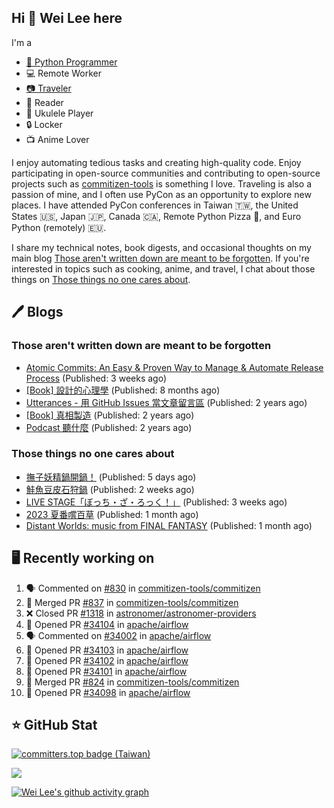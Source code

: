 ## Hi 👋 Wei Lee here

I'm a

* [🐍 Python Programmer](https://pycon-note.wei-lee.me/)
* 💻 Remote Worker
* [📷 Traveler](https://travlog.wei-lee.me/)
* 📖 Reader
* 🎵 Ukulele Player
* 🔒 Locker
* 📺 Anime Lover

I enjoy automating tedious tasks and creating high-quality code. Enjoy participating in open-source communities and contributing to open-source projects such as [commitizen-tools](https://github.com/commitizen-tools) is something I love. Traveling is also a passion of mine, and I often use PyCon as an opportunity to explore new places. I have attended PyCon conferences in Taiwan 🇹🇼, the United States 🇺🇸, Japan 🇯🇵, Canada 🇨🇦, Remote Python Pizza 🍕, and Euro Python (remotely) 🇪🇺.

I share my technical notes, book digests, and occasional thoughts on my main blog [Those aren't written down are meant to be forgotten](https://blog.wei-lee.me/). If you're interested in topics such as cooking, anime, and travel, I chat about those things on [Those things no one cares about](https://travlog.wei-lee.me/).

## 🖊️ Blogs

### Those aren't written down are meant to be forgotten

* [Atomic Commits: An Easy &amp; Proven Way to Manage &amp; Automate Release Process](https://blog.wei-lee.me/posts/tech/2023/08/atomic-commits-coscup-2023) (Published: 3 weeks ago)
* [[Book] 設計的心理學](https://blog.wei-lee.me/posts/book/2023/01/the-design-of-everyday-things) (Published: 8 months ago)
* [Utterances - 用 GitHub Issues 當文章留言區](https://blog.wei-lee.me/posts/tech/2022/02/use-github-issues-as-comment-system) (Published: 2 years ago)
* [[Book] 真相製造](https://blog.wei-lee.me/posts/book/2022/02/reality-is-business) (Published: 2 years ago)
* [Podcast 聽什麼](https://blog.wei-lee.me/posts/gossiping/2021/12/podcast-i-listen-to) (Published: 2 years ago)

### Those things no one cares about

* [撫子妖精鍋開鍋！](https://travlog.wei-lee.me/posts/cook/2023/08/season-nadeshiko-pot) (Published: 5 days ago)
* [鮭魚豆皮石狩鍋](https://travlog.wei-lee.me/posts/cook/2023/08/yuru-camp-salmon-pot) (Published: 2 weeks ago)
* [LIVE STAGE「ぼっち・ざ・ろっく！」](https://travlog.wei-lee.me/posts/review/2023/08/btr-stage) (Published: 3 weeks ago)
* [2023 夏番嚐百草](https://travlog.wei-lee.me/posts/review/2023/07/what-i-will-watch-in-2023-summer) (Published: 1 month ago)
* [Distant Worlds: music from FINAL FANTASY](https://travlog.wei-lee.me/posts/review/2023/07/distant-worlds-music-from-FINAL-FANTASY) (Published: 1 month ago)

## 🖥️ Recently working on

1. 🗣 Commented on [#830](https://github.com/commitizen-tools/commitizen/issues/830) in [commitizen-tools/commitizen](https://github.com/commitizen-tools/commitizen)
2. 🎉 Merged PR [#837](https://github.com/commitizen-tools/commitizen/pull/837) in [commitizen-tools/commitizen](https://github.com/commitizen-tools/commitizen)
3. ❌ Closed PR [#1318](https://github.com/astronomer/astronomer-providers/pull/1318) in [astronomer/astronomer-providers](https://github.com/astronomer/astronomer-providers)
4. 💪 Opened PR [#34104](https://github.com/apache/airflow/pull/34104) in [apache/airflow](https://github.com/apache/airflow)
5. 🗣 Commented on [#34002](https://github.com/apache/airflow/issues/34002) in [apache/airflow](https://github.com/apache/airflow)
6. 💪 Opened PR [#34103](https://github.com/apache/airflow/pull/34103) in [apache/airflow](https://github.com/apache/airflow)
7. 💪 Opened PR [#34102](https://github.com/apache/airflow/pull/34102) in [apache/airflow](https://github.com/apache/airflow)
8. 💪 Opened PR [#34101](https://github.com/apache/airflow/pull/34101) in [apache/airflow](https://github.com/apache/airflow)
9. 🎉 Merged PR [#824](https://github.com/commitizen-tools/commitizen/pull/824) in [commitizen-tools/commitizen](https://github.com/commitizen-tools/commitizen)
10. 💪 Opened PR [#34098](https://github.com/apache/airflow/pull/34098) in [apache/airflow](https://github.com/apache/airflow)


## ⭐ GitHub Stat

[![committers.top badge (Taiwan)](https://user-badge.committers.top/taiwan_public/Lee-W.svg)](https://user-badge.committers.top/taiwan_public/Lee-W)

[![](https://github-readme-stats.vercel.app/api?username=Lee-W&show_icons=true&hide_title=true&cache_seconds=86400)](https://github.com/anuraghazra/github-readme-stats)

[![Wei Lee's github activity graph](https://github-readme-activity-graph.vercel.app/graph?username=Lee-W&theme=dracula)](https://github.com/ashutosh00710/github-readme-activity-graph)
